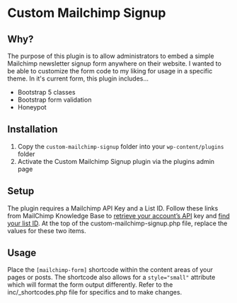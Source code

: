 # Custom Mailchimp Signup

## Why?

The purpose of this plugin is to allow administrators to embed a simple Mailchimp newsletter signup form anywhere on their website. I wanted to be able to customize the form code to my liking for usage in a specific theme. In it's current form, this plugin includes...

- Bootstrap 5 classes
- Bootstrap form validation
- Honeypot

## Installation

1. Copy the `custom-mailchimp-signup` folder into your `wp-content/plugins` folder
2. Activate the Custom Mailchimp Signup plugin via the plugins admin page

## Setup

The plugin requires a Mailchimp API Key and a List ID. Follow these links from MailChimp Knowledge Base to [retrieve your account’s API](http://kb.mailchimp.com/accounts/management/about-api-keys#Finding-or-generating-your-API-key) key and [find your list ID](http://kb.mailchimp.com/lists/managing-subscribers/find-your-list-id). At the top of the custom-mailchimp-signup.php file, replace the values for these two items.

## Usage

Place the `[mailchimp-form]` shortcode within the content areas of your pages or posts. The shortcode also allows for a `style="small"` attribute which will format the form output differently. Refer to the inc/_shortcodes.php file for specifics and to make changes.

